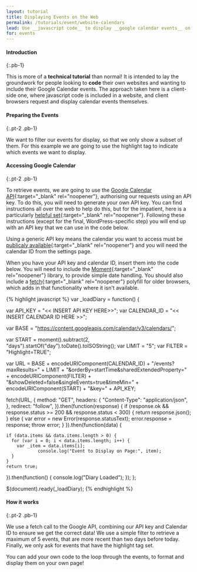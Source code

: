 ```yaml
---
layout: tutorial
title: Displaying Events on the Web
permalink: /tutorials/event/website-calendars
lead: Use __javascript code__ to display __google calendar events__ on your website
for: events
---
```


#### Introduction
{:.pb-1}

This is more of a __technical tutorial__ than normal! It is intended to lay the groundwork for people looking to __code__ their own websites and wanting to include their Google Calendar events. The approach taken here is a client-side one, where javascript code is included in a website, and client browsers request and display calendar events themselves.

#### Preparing the Events
{:.pt-2 .pb-1}

We want to filter our events for display, so that we only show a subset of them. For this example we are going to use the highlight tag to indicate which events we want to display.

#### Accessing Google Calendar
{:.pt-2 .pb-1}

To retrieve events, we are going to use the [Google Calendar API](https://developers.google.com/calendar/){:target="_blank" rel="noopener"}, authorising our requests using an API key. To do this, you will need to generate your own API key. You can find instructions all over the web to help do this, but for the impatient, here is a particularly [helpful set](https://docs.simplecalendar.io/google-api-key/){:target="_blank" rel="noopener"}. Following these instructions (except for the final, WordPress-specific step) you will end up with an API key that we can use in the code below.

Using a generic API key means the calendar you want to access must be [publicaly available](https://support.google.com/calendar/answer/37083?hl=en){:target="_blank" rel="noopener"} and you will need the calendar ID from the settings page.

When you have your API key and calendar ID, insert them into the code below. You will need to include the [Moment](https://momentjs.com/docs/#/use-it/browser/){:target="_blank" rel="noopener"} library, to provide simple date handling. You should also include a [fetch](https://github.com/github/fetch){:target="_blank" rel="noopener"} polyfill for older browsers, which adds in that functionality where it isn't available.

{% highlight javascript %}
var _loadDiary = function() {

  var API_KEY = "<< INSERT API KEY HERE>>";
  var CALENDAR_ID = "<< INSERT CALENDAR ID HERE >>";
  
  var BASE = "https://content.googleapis.com/calendar/v3/calendars/";
  
  var START = moment().subtract(2, "days").startOf("day").toDate().toISOString();
  var LIMIT = "5";
  var FILTER = "Highlight=TRUE";

  var URL = BASE + encodeURIComponent(CALENDAR_ID) + "/events?maxResults=" + LIMIT + 
    "&orderBy=startTime&sharedExtendedProperty=" + encodeURIComponent(FILTER) + 
    "&showDeleted=false&singleEvents=true&timeMin=" + encodeURIComponent(START) + 
    "&key=" + API_KEY;

  fetch(URL, {
    method: "GET",
    headers: {
      "Content-Type": "application/json",
    },
    redirect: "follow",
  }).then(function(response) {
    if (response.ok && response.status >= 200 && response.status < 300) {
      return response.json();
    } else {
      var error = new Error(response.statusText);
      error.response = response;
      throw error;
    }
  }).then(function(data) {

    if (data.items && data.items.length > 0) {
      for (var i = 0; i < data.items.length; i++) {
        var _item = data.items[i];
                console.log("Event to Display on Page:", item);
      }
    }
    return true;
  }).then(function() {
    console.log("Diary Loaded");
  });
};

$(document).ready(_loadDiary);
{% endhighlight %}

#### How it works
{:.pt-2 .pb-1}

We use a fetch call to the Google API, combining our API key and Calendar ID to ensure we get the correct data! We use a simple filter to retrieve a maximum of 5 events, that are more recent than two days before today. Finally, we only ask for events that have the highlight tag set.

You can add your own code to the loop through the events, to format and display them on your own page!